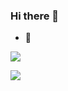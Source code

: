 ### Hi there 👋


- 🔭 


![](https://github-readme-stats.vercel.app/api?username=saltcoffee&show_icons=true&theme=merko)


[![](https://github-readme-stats.vercel.app/api/top-langs/?username=saltcoffee)](https://github.com/saltcoffee/github-readme-stats)
